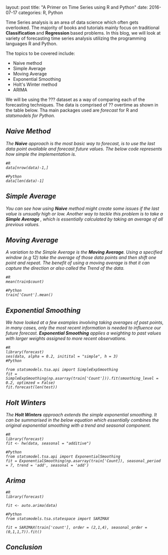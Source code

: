 layout: post
title:  "A Primer on Time Series using R and Python"
date:  2016-07-17
categories: R, Python

Time Series analysis is an area of data science which often gets overlooked. The majority of books and tutorials mainly focus on traditional <b> Classification </b> and <b> Regression </b> based problems. In this blog, we will look at variety of forecasting time series analysis utilizing the programming languages R and Python.

The topics to be covered include:

* Naive method
* Simple Average
* Moving Average
* Exponential Smoothing
* Holt's Winter method
* ARIMA

We will be using the ??? dataset as a way of comparing each of the forecasting techniques. The data is comprised of ?? overtime as shown in the table below. Tha main packages used are <i>forecast</i> for R and <i>statsmodels for Python.


## Naive Method

The <b>Naive</b> approach is the most basic way to forecast, is to use the last data point available and forecast future values. The below code represents how simple the implementation is.

	#R
	data[nrow(data)-1,]

	#Python
	data[len(data)-1]

## Simple Average

You can see how using <b>Naive</b> method might create some issues if the last value is unsually high or low. Another way to tackle this problem is to take a <b>Simple Average </b>, which is essentially calculated by taking an average of all previous values.


## Moving Average

A variation to the Simple Average is the <b>Moving Average</b>. Using a specified window (e.g 12) take the average of those data points and then shift one point and repeat. The benefit of using a moving average is that it can capture the direction or also called the Trend of the data.

	#R
	mean(train$count)

	#Python
	train['Count'].mean()


## Exponential Smoothing

We have looked at a few examples involving taking averages of past points, in many cases, only the most recent information is needed to influence our future forecast. <b>Exponential Smoothing</b> applies a weighting to past values with larger weights assigned to more recent observations.

	#R
	library(forecast)
	ses(data, alpha = 0.2, initital = "simple", h = 3)
	#Python

	from statsmodels.tsa.api import SimpleExpSmoothing
	fit = SimpleExpSmoothing(np.asarray(train['Count'])).fit(smoothing_level = 0.2, optimzed = False)
	fit.forecast(len(test))

## Holt Winters

The <b>Holt Winters</b> approach extends the simple exponential smoothing. It can be summarised in the below equation which essentially combines the original exponential smoothing with a trend and seasonal component.

	#R
	library(forecast)
	fit <- hw(data, seasonal = "additive")

	#Python
	from statsmodel.tsa.api import ExponentialSmoothing
	fit = ExponentialSmoothing(np.asarray(train['Count]), seasonal_period = 7, trend = 'add', seasonal = 'add')

## Arima


	#R
	library(forecast)
	
	fit <- auto.arima(data)
	
	#Python
	from statsmodels.tsa.statespace import SARIMAX
	
	fit = SARIMAX(train['count'], order = (2,1,4), seasonal_order = (0,1,1,7)).fit()


## Conclusion










